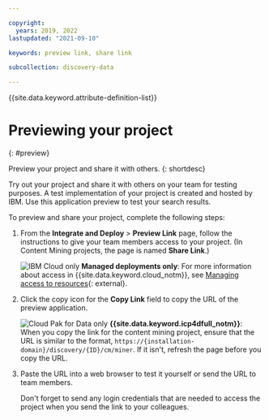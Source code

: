 ```yaml
---

copyright:
  years: 2019, 2022
lastupdated: "2021-09-10"

keywords: preview link, share link

subcollection: discovery-data

---
```


{{site.data.keyword.attribute-definition-list}}

# Previewing your project
{: #preview}

Preview your project and share it with others.
{: shortdesc}

Try out your project and share it with others on your team for testing purposes. A test implementation of your project is created and hosted by IBM. Use this application preview to test your search results.

To preview and share your project, complete the following steps:

1.  From the **Integrate and Deploy** > **Preview Link** page, follow the instructions to give your team members access to your project. (In Content Mining projects, the page is named **Share Link**.)

    ![IBM Cloud only](images/ibm-cloud.png) **Managed deployments only**: For more information about access in {{site.data.keyword.cloud_notm}}, see [Managing access to resources](/docs/account?topic=account-assign-access-resources&interface=ui){: external}.

1.  Click the copy icon for the **Copy Link** field to copy the URL of the preview application.

    ![Cloud Pak for Data only](images/desktop.png) **{{site.data.keyword.icp4dfull_notm}}**: When you copy the link for the content mining project, ensure that the URL is similar to the format, `https://{installation-domain}/discovery/{ID}/cm/miner`. If it isn't, refresh the page before you copy the URL.
1.  Paste the URL into a web browser to test it yourself or send the URL to team members.

    Don't forget to send any login credentials that are needed to access the project when you send the link to your colleagues.
